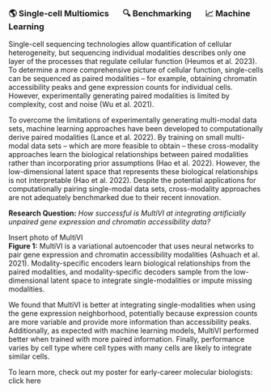 ### 🌎 Single-cell Multiomics &nbsp; &nbsp; &nbsp; 🔍 Benchmarking &nbsp; &nbsp; &nbsp; 📈 Machine Learning

Single-cell sequencing technologies allow quantification of cellular heterogeneity, but sequencing individual modalities describes only one layer of the processes that regulate cellular function (Heumos et al. 2023). To determine a more comprehensive picture of cellular function, single-cells can be sequenced as paired modalities – for example, obtaining chromatin accessibility peaks and gene expression counts for individual cells. However, experimentally generating paired modalities is limited by complexity, cost and noise (Wu et al. 2021). 

To overcome the limitations of experimentally generating multi-modal data sets, machine learning approaches have been developed to computationally derive paired modalities (Lance et al. 2022). By training on small multi-modal data sets – which are more feasible to obtain – these cross-modality approaches learn the biological relationships between paired modalities rather than incorporating prior assumptions (Hao et al. 2022). However, the low-dimensional latent space that represents these biological relationships is not interpretable (Hao et al. 2022). Despite the potential applications for computationally pairing single-modal data sets, cross-modality approaches are not adequately benchmarked due to their recent innovation.

**Research Question:** *How successful is MultiVI at integrating artificially unpaired gene expression and chromatin accessibility data?*

Insert photo of MultiVI  
**Figure 1:** MultiVI is a variational autoencoder that uses neural networks to pair gene expression and chromatin accessibility modalities (Ashuach et al. 2021). Modality-specific encoders learn biological relationships from the paired modalities, and modality-specific decoders sample from the low-dimensional latent space to integrate single-modalities or impute missing modalities.

We found that MultiVI is better at integrating single-modalities when using the gene expression neighborhood, potentially because expression counts are more variable and provide more information than accessibility peaks. Additionally, as expected with machine learning models, MultiVI performed better when trained with more paired information. Finally, performance varies by cell type where cell types with many cells are likely to integrate similar cells.

To learn more, check out my poster for early-career molecular biologists: click here
